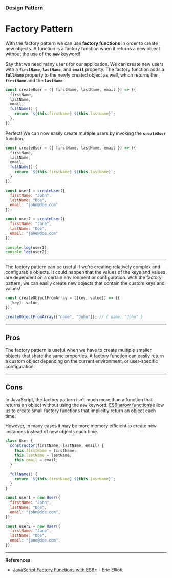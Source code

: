 ### Design Pattern

# Factory Pattern

With the factory pattern we can use **factory functions** in order to create new objects. A function is a factory function when it returns a new object without the use of the **`new`** keyword!

Say that we need many users for our application. We can create new users with a **`firstName`**, **`lastName`**, and **`email`** property. The factory function adds a **`fullName`** property to the newly created object as well, which returns the **`firstName`** and the **`lastName`**.

```javascript
const createUser = ({ firstName, lastName, email }) => ({
  firstName,
  lastName,
  email,
  fullName() {
    return `${this.firstName} ${this.lastName}`;
  },
});
```
Perfect! We can now easily create multiple users by invoking the **`createUser`** function.

```javascript
const createUser = ({ firstName, lastName, email }) => ({
  firstName,
  lastName,
  email,
  fullName() {
    return `${this.firstName} ${this.lastName}`;
  }
});

const user1 = createUser({
  firstName: "John",
  lastName: "Doe",
  email: "john@doe.com"
});

const user2 = createUser({
  firstName: "Jane",
  lastName: "Doe",
  email: "jane@doe.com"
});

console.log(user1);
console.log(user2);
```
<hr>

The factory pattern can be useful if we’re creating relatively complex and configurable objects. It could happen that the values of the keys and values are dependent on a certain environment or configuration. With the factory pattern, we can easily create new objects that contain the custom keys and values!

````javascript
const createObjectFromArray = ([key, value]) => ({
  [key]: value,
});

createObjectFromArray(["name", "John"]); // { name: "John" }
`````
<hr>

## Pros

The factory pattern is useful when we have to create multiple smaller objects that share the same properties. A factory function can easily return a custom object depending on the current environment, or user-specific configuration.

<hr>

## Cons

In JavaScript, the factory pattern isn’t much more than a function that returns an object without using the **`new`** keyword. [ES6 arrow functions](https://developer.mozilla.org/en-US/docs/Web/JavaScript/Guide/Functions#arrow_functions) allow us to create small factory functions that implicitly return an object each time.

However, in many cases it may be more memory efficient to create new instances instead of new objects each time.

```javascript
class User {
  constructor(firstName, lastName, email) {
    this.firstName = firstName;
    this.lastName = lastName;
    this.email = email;
  }

  fullName() {
    return `${this.firstName} ${this.lastName}`;
  }
}

const user1 = new User({
  firstName: "John",
  lastName: "Doe",
  email: "john@doe.com",
});

const user2 = new User({
  firstName: "Jane",
  lastName: "Doe",
  email: "jane@doe.com",
});
````

<hr>

**References**

- [JavaScript Factory Functions with ES6+](https://medium.com/javascript-scene/javascript-factory-functions-with-es6-4d224591a8b1) - Eric Elliott